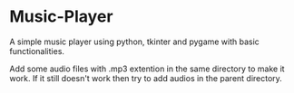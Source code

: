 # Music-Player
A simple music player using python, tkinter and pygame with basic functionalities.

Add some audio files with .mp3 extention in the same directory to make it work.
If it still doesn't work then try to add audios in the parent directory.

